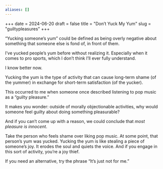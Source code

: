 ```yaml
---
aliases: []
---
```

+++
date = 2024-06-20
draft = false
title = "Don’t Yuck My Yum"
slug = "guiltypleasures"
+++

“Yucking someone’s yum” could be defined as being overly negative about something that someone else is fond of, in front of them.

I’ve yucked people’s yum before without realizing it. Especially when it comes to pro sports, which I don’t think I’ll ever fully understand.

I know better now. 

Yucking the yum is the type of activity that can cause long-term shame (of the yummer) in exchange for short-term satisfaction (of the yucker). 

This occurred to me when someone once described listening to pop music as a “guilty pleasure.” 

It makes you wonder: outside of morally objectionable activities, why would someone feel guilty about doing something pleasurable?

And if you can’t come up with a reason, we could conclude that _most pleasure is innocent_. 

Take the person who feels shame over liking pop music. At some point, that person’s yum was yucked. Yucking the yum is like stealing a piece of someone’s joy. It erodes the soul and quiets the voice. And if you engage in this sort of activity, you’re a joy thief. 

If you need an alternative, try the phrase “It’s just not for me.”